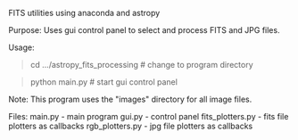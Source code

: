 FITS utilities using anaconda and astropy

Purpose:
Uses gui control panel to select and process FITS and JPG files.

Usage:
> cd .../astropy_fits_processing  # change to program directory

> python main.py  # start gui control panel

Note:
This program uses the "images" directory for all image files.

Files:
main.py - main program
gui.py - control panel
fits_plotters.py - fits file plotters as callbacks
rgb_plotters.py - jpg file plotters as callbacks
